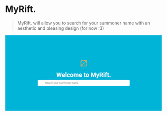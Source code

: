 # MyRift.

> MyRift. will allow you to search for your summoner name with an aesthetic and pleasing design (for now :3)

![Landing page](screenshots/landing-page-v1.png)

